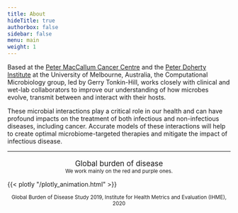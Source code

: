 ```yaml
---
title: About
hideTitle: true
authorbox: false
sidebar: false
menu: main
weight: 1
---
```


Based at the [Peter MacCallum Cancer Centre](https://www.petermac.org/) and the [Peter Doherty Institute](https://www.doherty.edu.au/) at the University of Melbourne, Australia, the Computational Microbiology group, led by Gerry Tonkin-Hill, works closely with clinical and wet-lab collaborators to improve our understanding of how microbes evolve, transmit between and interact with their hosts. 

These microbial interactions play a critical role in our health and can have profound impacts on the treatment of both infectious and non-infectious diseases, including cancer. Accurate models of these interactions will help to create optimal microbiome-targeted therapies and mitigate the impact of infectious disease.

---

<div class="hide-on-mobile">

<p align="center" style="font-size:larger; margin-bottom:0;">
  Global burden of disease
</p>

<p align="center" style="font-size:smaller; margin-top:0; margin-bottom:0;">
  We work mainly on the red and purple ones.
</p>

{{< plotly "/plotly_animation.html" >}}

<p align="center" style="font-size:smaller;">
  Global Burden of Disease Study 2019, Institute for Health Metrics and Evaluation (IHME), 2020
</p>

</div>
